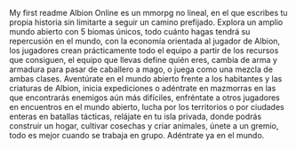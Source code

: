My first readme
Albion Online es un mmorpg no lineal, en el que escribes tu propia historia sin limitarte a seguir un camino prefijado. Explora un amplio mundo abierto con 5 biomas únicos, todo cuánto hagas tendrá su repercusión en el mundo, con la economía orientada al jugador de Albion, los jugadores crean prácticamente todo el equipo a partir de los recursos que consiguen, el equipo que llevas define quién eres, cambia de arma y armadura para pasar de caballero a mago, o juega como una mezcla de ambas clases. Aventúrate en el mundo abierto frente a los habitantes y las criaturas de Albion, inicia expediciones o adéntrate en mazmorras en las que encontrarás enemigos aún más difíciles, enfréntate a otros jugadores en encuentros en el mundo abierto, lucha por los territorios o por ciudades enteras en batallas tácticas, relájate en tu isla privada, donde podrás construir un hogar, cultivar cosechas y criar animales, únete a un gremio, todo es mejor cuando se trabaja en grupo. Adéntrate ya en el mundo.
